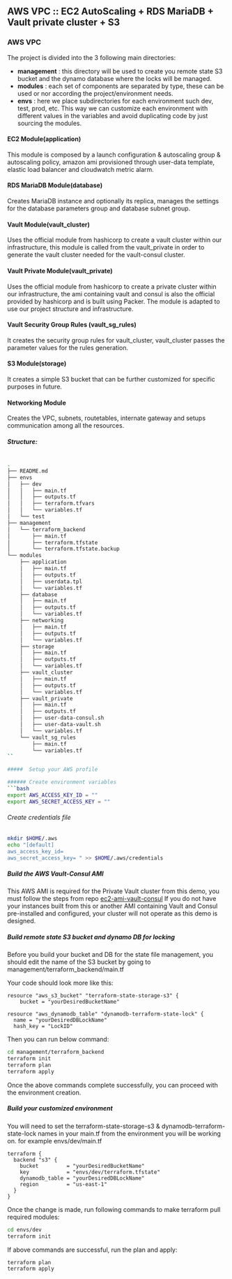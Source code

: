 ## AWS VPC :: EC2 AutoScaling + RDS MariaDB + Vault private cluster + S3

### AWS VPC

The project is divided into the 3 following main directories:

- **management** : this directory will be used to create you remote state S3 bucket and the dynamo database where the locks will be managed.
- **modules** : each set of components are separated by type, these can be used or nor according the project/environment needs.
- **envs** : here we place subdirectories for each environment such dev, test, prod, etc. This way we can customize each environment with different values in the variables and avoid duplicating code by just sourcing the modules.


#### EC2 Module(application)

This module is composed by a launch configuration & autoscaling group & autoscaling policy, amazon ami provisioned through user-data template, elastic load balancer and cloudwatch metric alarm.

#### RDS MariaDB Module(database)

Creates MariaDB instance and optionally its replica, manages the settings for the database parameters group and database subnet group.

#### Vault Module(vault_cluster)

Uses the official module from hashicorp to create a vault cluster within our infrastructure, this module is called from the vault_private in order to generate the vault cluster needed for the vault-consul cluster.

#### Vault Private Module(vault_private)

Uses the official module from hashicorp to create a private cluster within our infrastructure, the ami containing vault and consul is also the official provided by hashicorp and is built using Packer. The module is adapted to use our project structure and infrastructure.

#### Vault Security Group Rules (vault_sg_rules)

It creates the security group rules for vault_cluster, vault_cluster passes the parameter values for the rules generation.


#### S3 Module(storage)

It creates a simple S3 bucket that can be further customized for specific purposes in future.

#### Networking Module

Creates the VPC, subnets, routetables, internate gateway and setups communication among all the resources.

##### Structure:
```bash

.
├── README.md
├── envs
│   ├── dev
│   │   ├── main.tf
│   │   ├── outputs.tf
│   │   ├── terraform.tfvars
│   │   └── variables.tf
│   └── test
├── management
│   └── terraform_backend
│       ├── main.tf
│       ├── terraform.tfstate
│       └── terraform.tfstate.backup
└── modules
    ├── application
    │   ├── main.tf
    │   ├── outputs.tf
    │   ├── userdata.tpl
    │   └── variables.tf
    ├── database
    │   ├── main.tf
    │   ├── outputs.tf
    │   └── variables.tf
    ├── networking
    │   ├── main.tf
    │   ├── outputs.tf
    │   └── variables.tf
    ├── storage
    │   ├── main.tf
    │   ├── outputs.tf
    │   └── variables.tf
    ├── vault_cluster
    │   ├── main.tf
    │   ├── outputs.tf
    │   └── variables.tf
    ├── vault_private
    │   ├── main.tf
    │   ├── outputs.tf
    │   ├── user-data-consul.sh
    │   ├── user-data-vault.sh
    │   └── variables.tf
    └── vault_sg_rules
        ├── main.tf
        └── variables.tf
``

#####  Setup your AWS profile

###### Create environment variables
```bash
export AWS_ACCESS_KEY_ID = ""
export AWS_SECRET_ACCESS_KEY = ""
```
###### Create credentials file
```bash
mkdir $HOME/.aws
echo "[default]
aws_access_key_id=
aws_secret_access_key= " >> $HOME/.aws/credentials
```

#####  Build the AWS Vault-Consul AMI

This AWS AMI is required for the Private Vault cluster from this demo, you must follow the steps from repo [ec2-ami-vault-consul](https://github.com/jvidalg/ec2-ami-vault-consul)
If you do not have your instances built from this or another AMI containing Vault and Consul pre-installed and configured, your cluster will not operate as this demo is designed.

#####  Build remote state S3 bucket and dynamo DB for locking

Before you build your bucket and DB for the state file management, you should edit the name of the S3 bucket by going to management/terraform_backend/main.tf

Your code should look more like this:

```hcl
resource "aws_s3_bucket" "terraform-state-storage-s3" {
    bucket = "yourDesiredBucketName"

resource "aws_dynamodb_table" "dynamodb-terraform-state-lock" {
  name = "yourDesiredDBLockName"
  hash_key = "LockID"
```

Then you can run below command:

```bash
cd management/terraform_backend
terraform init
terraform plan
terraform apply
```

Once the above commands complete successfully, you can proceed with the environment creation.

#####  Build your customized environment

You will need to set the terraform-state-storage-s3 & dynamodb-terraform-state-lock names in your main.tf from the environment you will be working on. for example envs/dev/main.tf

```hcl
terraform {
  backend "s3" {
    bucket         = "yourDesiredBucketName"
    key            = "envs/dev/terraform.tfstate"
    dynamodb_table = "yourDesiredDBLockName"
    region         = "us-east-1"
  }
}
```

Once the change is made, run following commands to make terraform pull required modules:

```bash
cd envs/dev
terraform init
```
If above commands are successful, run the plan and apply:

```bash
terraform plan
terraform apply
```
